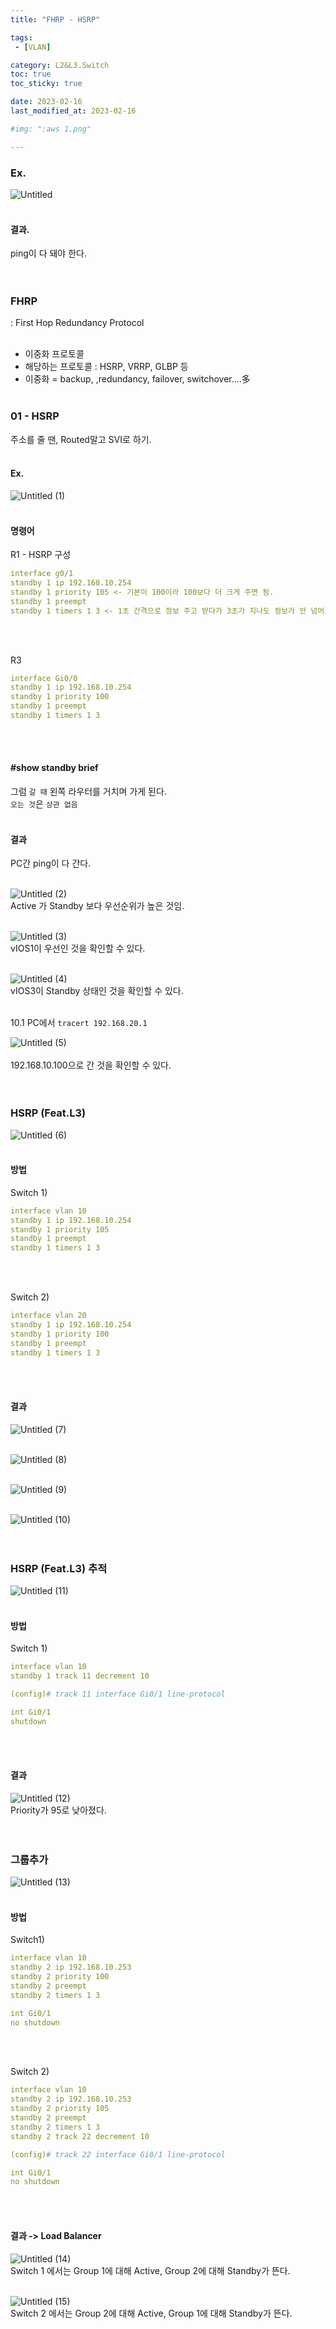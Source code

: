 ```yaml
---
title: "FHRP - HSRP"

tags:
 - [VLAN]

category: L2&L3.Switch
toc: true
toc_sticky: true

date: 2023-02-16
last_modified_at: 2023-02-16

#img: ":aws 1.png"

---
```


<!-- outline-start -->


### Ex.<br/>

![Untitled](https://user-images.githubusercontent.com/117553252/219831535-7a6efb5a-6697-4244-97b4-4952f071586a.png)
<br/><br/>

#### 결과.<br/>

ping이 다 돼야 한다.<br/><br/><br/>


### FHRP<br/>
: First Hop Redundancy Protocol<br/><br/>

- 이중화 프로토콜<br/>
- 해당하는 프로토콜 : HSRP, VRRP, GLBP 등<br/>
- 이중화 = backup, ,redundancy, failover, switchover....多<br/><br/>

### 01 - HSRP<br/>

주소를 줄 땐, Routed말고 SVI로 하기.<br/><br/>

#### Ex.<br/>

![Untitled (1)](https://user-images.githubusercontent.com/117553252/219831485-9979375a-da8e-43e5-b174-a954658d6bf3.png)
<br/><br/>

#### 명령어<br/>

R1 - HSRP 구성<br/>
```yaml
interface g0/1
standby 1 ip 192.168.10.254
standby 1 priority 105 <- 기본이 100이라 100보다 더 크게 주면 됨.
standby 1 preempt
standby 1 timers 1 3 <- 1초 간격으로 정보 주고 받다가 3초가 지나도 정보가 안 넘어오면 다운 된 것으로 인식하고 오른쪽 라우터 포터를 열라는 의미.
```
<br/><br/>

R3<br/>
```yaml
interface Gi0/0
standby 1 ip 192.168.10.254
standby 1 priority 100
standby 1 preempt
standby 1 timers 1 3
```
<br/><br/>


#### #show standby brief<br/>
그럼 `갈 때` 왼쪽 라우터를 거치며 가게 된다.<br/>
`오는 것`은 `상관 없음`<br/><br/>

#### 결과<br/>

PC간 ping이 다 간다.
<br/><br/>

![Untitled (2)](https://user-images.githubusercontent.com/117553252/219831493-8dab7245-920c-4434-9cb3-07d973b14977.png)
<br/>Active 가 Standby 보다 우선순위가 높은 것임.<br/><br/>

![Untitled (3)](https://user-images.githubusercontent.com/117553252/219831496-a4d43660-8471-4a1c-ae2d-8419a8a18425.png)
<br/>vIOS1이 우선인 것을 확인할 수 있다.<br/><br/>

![Untitled (4)](https://user-images.githubusercontent.com/117553252/219831499-ede1638f-2334-44e1-aa38-87b9fe409a66.png)
<br/>vIOS3이 Standby 상태인 것을 확인할 수 있다.<br/><br/>

10.1 PC에서 `tracert 192.168.20.1`<br/>

![Untitled (5)](https://user-images.githubusercontent.com/117553252/219831501-ba9521cd-102f-4251-b320-35784245dd21.png)
<br/><br/>
192.168.10.100으로 간 것을 확인할 수 있다.<br/><br/><br/>



### HSRP (Feat.L3)<br/>

![Untitled (6)](https://user-images.githubusercontent.com/117553252/219831505-cc66a0a3-b47c-4b40-a936-228937876e33.png)
<br/><br/>

#### 방법<br/>

Switch 1)<br/>
```yaml
interface vlan 10
standby 1 ip 192.168.10.254
standby 1 priority 105
standby 1 preempt
standby 1 timers 1 3
```
<br/><br/>

Switch 2)<br/>
```yaml
interface vlan 20
standby 1 ip 192.168.10.254
standby 1 priority 100
standby 1 preempt
standby 1 timers 1 3
```
<br/><br/>

#### 결과<br/>

![Untitled (7)](https://user-images.githubusercontent.com/117553252/219831508-07197900-3fb5-4a20-9e1e-011ec65318a7.png)
<br/><br/>

![Untitled (8)](https://user-images.githubusercontent.com/117553252/219831511-862cdf9b-8367-44e9-aa49-a691f04f1b10.png)
<br/><br/>

![Untitled (9)](https://user-images.githubusercontent.com/117553252/219831514-0df093f7-70eb-48ef-a386-a45ee0affa9f.png)
<br/><br/>

![Untitled (10)](https://user-images.githubusercontent.com/117553252/219831517-ac53d7a5-ae8b-4309-802e-041275212d32.png)
<br/><br/><br/>



### HSRP (Feat.L3) 추적<br/>

![Untitled (11)](https://user-images.githubusercontent.com/117553252/219831520-84ed78b5-78ca-4f43-95cd-65174f59cc9c.png)
<br/><br/>

#### 방법<br/>

Switch 1)<br/>
```yaml
interface vlan 10
standby 1 track 11 decrement 10

(config)# track 11 interface Gi0/1 line-protocol

int Gi0/1
shutdown
```
<br/><br/>

#### 결과<br/>

![Untitled (12)](https://user-images.githubusercontent.com/117553252/219831523-bcdd17d9-180a-436c-988f-efa94afb3a27.png)
<br/>Priority가 95로 낮아졌다.<br/><br/><br/>



### 그룹추가<br/>

![Untitled (13)](https://user-images.githubusercontent.com/117553252/219831527-24b6790f-e590-4af7-a97b-eeee0748e720.png)
<br/><br/>

#### 방법<br/>

Switch1)<br/>
```yaml
interface vlan 10
standby 2 ip 192.168.10.253
standby 2 priority 100
standby 2 preempt
standby 2 timers 1 3

int Gi0/1
no shutdown
```
<br/><br/>

Switch 2)<br/>
```yaml
interface vlan 10
standby 2 ip 192.168.10.253
standby 2 priority 105
standby 2 preempt
standby 2 timers 1 3
standby 2 track 22 decrement 10

(config)# track 22 interface Gi0/1 line-protocol

int Gi0/1
no shutdown
```
<br/><br/>

#### 결과 -> Load Balancer<br/>

![Untitled (14)](https://user-images.githubusercontent.com/117553252/219831529-b71587c6-ddd1-4aba-a6fd-475412d785e8.png)
<br/>Switch 1 에서는 Group 1에 대해 Active, Group 2에 대해 Standby가 뜬다.<br/><br/>

![Untitled (15)](https://user-images.githubusercontent.com/117553252/219831532-7ac49533-6722-4b7b-b928-57829721d0dc.png)
<br/>Switch 2 에서는 Group 2에 대해 Active, Group 1에 대해 Standby가 뜬다.<br/><br/><br/>





